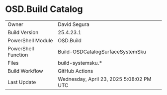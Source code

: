 ﻿# OSD.Build Catalog

| | |
|-|-|
| Owner | David Segura |
| Build Version | 25.4.23.1 |
| PowerShell Module | OSD.Build |
| PowerShell Function | Build-OSDCatalogSurfaceSystemSku |
| Files | build-systemsku.* |
| Build Workflow | GitHub Actions |
| Last Update | Wednesday, April 23, 2025 5:08:02 PM UTC |
